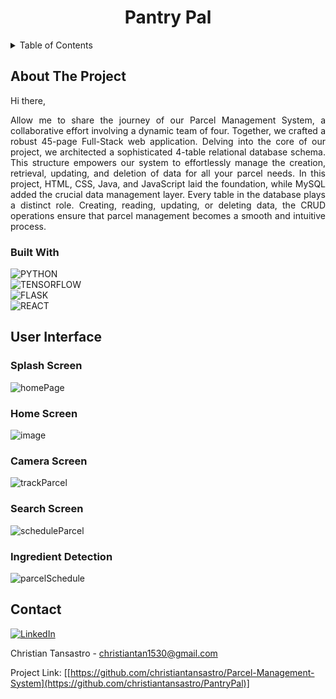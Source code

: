 <h1 align="center"> Pantry Pal </h1>  

<!-- TABLE OF CONTENTS -->
<details>
  <summary>Table of Contents</summary>
  <ol>
    <li>
      <a href="#about-the-project">About The Project</a>
      <ul>
        <li><a href="#built-with">Built With</a></li>
      </ul>
    </li>
    <li><a href="#user-interface">User Inteface</a></li>
    <li><a href="#contact">Contact</a></li>
  </ol>
</details>

<!-- ABOUT THE PROJECT -->
## About The Project

<div align="justify"> 
  
Hi there,

Allow me to share the journey of our Parcel Management System, a collaborative effort involving a dynamic team of four. Together, we crafted a robust 45-page Full-Stack web application. Delving into the core   of our project, we architected a sophisticated 4-table relational database schema. This structure empowers our system to effortlessly manage the creation, retrieval, updating, and deletion of data for all your parcel needs. In this project, HTML, CSS, Java, and JavaScript laid the foundation, while MySQL added the crucial data management layer. Every table in the database plays a distinct role. Creating, reading,      updating, or deleting data, the CRUD operations ensure that parcel management becomes a smooth and intuitive process.

</div>

### Built With

![PYTHON][python-shield]
<br/>
![TENSORFLOW][tensorflow-shield]
<br/>
![FLASK][flask-shield]
<br/>
![REACT][react-shield]


## User Interface

### Splash Screen
![homePage](https://github.com/christiantansastro/Parcel-Management-System/assets/137610891/5e83b974-5658-4bd1-b2e5-8a9b00acc63b)

### Home Screen
![image](https://github.com/christiantansastro/Parcel-Management-System/assets/137610891/851fa291-6d27-4f96-a70b-011d7dd50a4b)

### Camera Screen
![trackParcel](https://github.com/christiantansastro/Parcel-Management-System/assets/137610891/616f6325-f448-41ae-8c2b-d584d88bfe84)

### Search Screen
![scheduleParcel](https://github.com/christiantansastro/Parcel-Management-System/assets/137610891/807ec865-f2a8-415b-859f-44c3906e2e7b)

### Ingredient Detection
![parcelSchedule](https://github.com/christiantansastro/Parcel-Management-System/assets/137610891/1619414a-09b2-4d06-aab4-692c5851a828)

<!-- CONTACT -->
## Contact

[![LinkedIn][linkedin-shield]][linkedin-url]

Christian Tansastro - christiantan1530@gmail.com

Project Link: [[https://github.com/christiantansastro/Parcel-Management-System](https://github.com/christiantansastro/PantryPal)]

[linkedin-shield]: https://img.shields.io/badge/LinkedIn-0077B5?style=for-the-badge&logo=linkedin&logoColor=white
[linkedin-url]: https://linkedin.com/in/christiantansastro
[python-shield]: https://img.shields.io/badge/python-3670A0?style=for-the-badge&logo=python&logoColor=ffdd54
[tensorflow-shield]: https://img.shields.io/badge/TensorFlow-%23FF6F00.svg?style=for-the-badge&logo=TensorFlow&logoColor=white
[flask-shield]: https://img.shields.io/badge/flask-%23000.svg?style=for-the-badge&logo=flask&logoColor=white
[react-shield]: https://img.shields.io/badge/react_native-%2320232a.svg?style=for-the-badge&logo=react&logoColor=%2361DAFB
